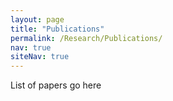 ```yaml
---
layout: page
title: "Publications"
permalink: /Research/Publications/
nav: true
siteNav: true
---
```


List of papers go here